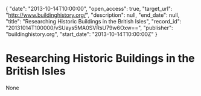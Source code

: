{
  "date": "2013-10-14T10:00:00", 
  "open_access": true, 
  "target_url": "http://www.buildinghistory.org/", 
  "description": null, 
  "end_date": null, 
  "title": "Researching Historic Buildings in the British Isles", 
  "record_id": "20131014T100000/vSUays5MA0SVRsU79w6Oxw==", 
  "publisher": "buildinghistory.org", 
  "start_date": "2013-10-14T10:00:00Z"
}

# Researching Historic Buildings in the British Isles

None